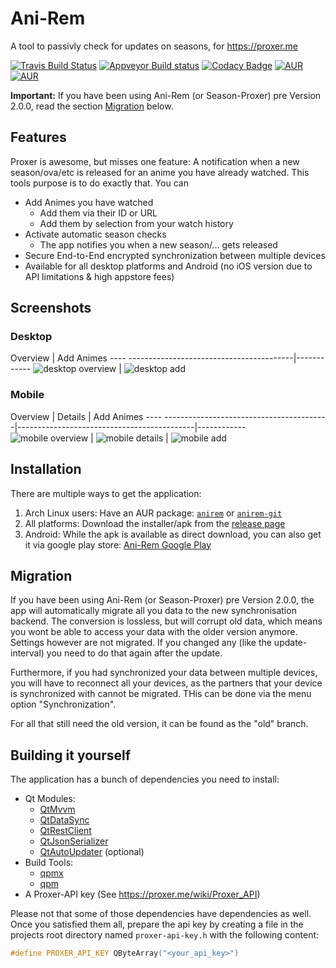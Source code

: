 # Ani-Rem
A tool to passivly check for updates on seasons, for https://proxer.me

[![Travis Build Status](https://travis-ci.org/Skycoder42/AniRem.svg?branch=master)](https://travis-ci.org/Skycoder42/AniRem)
[![Appveyor Build status](https://ci.appveyor.com/api/projects/status/kqmf5af1ngg2phqo/branch/master?svg=true)](https://ci.appveyor.com/project/Skycoder42/seasonproxer/branch/master)
[![Codacy Badge](https://api.codacy.com/project/badge/Grade/d75777e4fcda476a9dbc5bc0a40d2869)](https://www.codacy.com/app/Skycoder42/AniRem)
[![AUR](https://img.shields.io/aur/version/anirem.svg)](https://aur.archlinux.org/packages/anirem/)
[![AUR](https://img.shields.io/aur/version/anirem-git.svg)](https://aur.archlinux.org/packages/anirem-git/)

**Important:** If you have been using Ani-Rem (or Season-Proxer) pre Version 2.0.0, read the section [Migration](#Migration) below.

## Features
Proxer is awesome, but misses one feature: A notification when a new season/ova/etc is released for an anime you have already watched. This tools purpose is to do exactly that. You can

- Add Animes you have watched
	- Add them via their ID or URL
	- Add them by selection from your watch history
- Activate automatic season checks
	- The app notifies you when a new season/... gets released
- Secure End-to-End encrypted synchronization between multiple devices
- Available for all desktop platforms and Android (no iOS version due to API limitations & high appstore fees)

## Screenshots
### Desktop
 Overview									| Add Animes
----	-----------------------------------------|------------
 ![desktop overview](img/desktop_main.png)	| ![desktop add](img/desktop_add.png)

### Mobile
 Overview									| Details 									| Add Animes
----	-----------------------------------------|--------------------------------------------|------------
 ![mobile overview](img/mobile_main.png)		| ![mobile details](img/mobile_detail.png)	| ![mobile add](img/mobile_add.png)

## Installation
There are multiple ways to get the application:

1. Arch Linux users: Have an AUR package: [`anirem`](https://aur.archlinux.org/packages/anirem/) or [`anirem-git`](https://aur.archlinux.org/packages/anirem-git/)
2. All platforms: Download the installer/apk from the [release page](https://github.com/Skycoder42/SeasonProxer/releases)
3. Android: While the apk is available as direct download, you can also get it via google play store: [Ani-Rem Google Play](https://play.google.com/store/apps/details?id=de.skycoder42.anirem)

## Migration
If you have been using Ani-Rem (or Season-Proxer) pre Version 2.0.0, the app will automatically migrate all you data to the new synchronisation backend. The conversion is lossless, but will corrupt old data, which means you wont be able to access your data with the older version anymore. Settings however are not migrated. If you changed any (like the update-interval) you need to do that again after the update.

Furthermore, if you had synchronized your data between multiple devices, you will have to reconnect all your devices, as the partners that your device is synchronized with cannot be migrated. THis can be done via the menu
option "Synchronization".

For all that still need the old version, it can be found as the "old" branch.

## Building it yourself
The application has a bunch of dependencies you need to install:
- Qt Modules:
	- [QtMvvm](https://github.com/Skycoder42/QtMvvm)
	- [QtDataSync](https://github.com/Skycoder42/QtDataSync)
	- [QtRestClient](https://github.com/Skycoder42/QtRestClient)
	- [QtJsonSerializer](https://github.com/Skycoder42/QtJsonSerializer)
	- [QtAutoUpdater](https://github.com/Skycoder42/QtAutoUpdater) (optional)
- Build Tools:
	- [qpmx](https://github.com/Skycoder42/qpmx)
	- [qpm](https://github.com/Cutehacks/qpm)
- A Proxer-API key (See https://proxer.me/wiki/Proxer_API)

Please not that some of those dependencies have dependencies as well. Once you satisfied them all, prepare the api key
by creating a file in the projects root directory named `proxer-api-key.h` with the following content:

```cpp
#define PROXER_API_KEY QByteArray("<your_api_key>")
```
